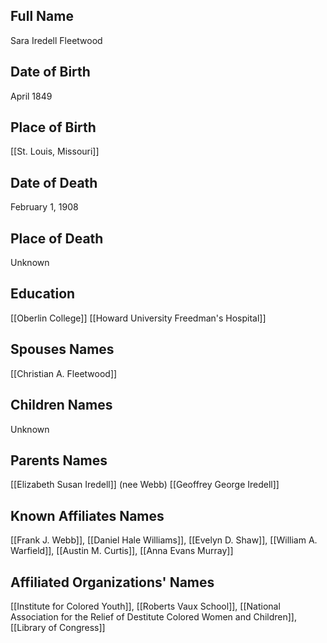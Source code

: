 ## Full Name
Sara Iredell Fleetwood

## Date of Birth
April 1849

## Place of Birth
[[St. Louis, Missouri]]

## Date of Death
February 1, 1908

## Place of Death
Unknown

## Education
[[Oberlin College]]
[[Howard University Freedman's Hospital]]

## Spouses Names
[[Christian A. Fleetwood]]

## Children Names
Unknown

## Parents Names
[[Elizabeth Susan Iredell]] (nee Webb)
[[Geoffrey George Iredell]]

## Known Affiliates Names
[[Frank J. Webb]], [[Daniel Hale Williams]], [[Evelyn D. Shaw]], [[William A. Warfield]], [[Austin M. Curtis]], [[Anna Evans Murray]]

## Affiliated Organizations' Names
[[Institute for Colored Youth]], [[Roberts Vaux School]], [[National Association for the Relief of Destitute Colored Women and Children]], [[Library of Congress]]

